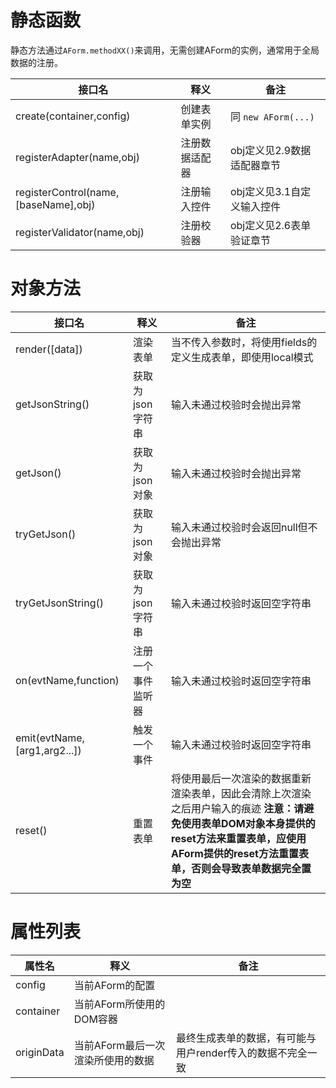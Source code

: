 # 静态函数

静态方法通过`AForm.methodXX()`来调用，无需创建AForm的实例，通常用于全局数据的注册。

| 接口名 | 释义 | 备注 |
| -- | -- | -- |
| create(container,config) | 创建表单实例 | 同 `new AForm(...)` |
| registerAdapter(name,obj) | 注册数据适配器 |obj定义见2.9数据适配器章节
| registerControl(name,[baseName],obj) | 注册输入控件 |obj定义见3.1自定义输入控件
| registerValidator(name,obj) | 注册校验器 |obj定义见2.6表单验证章节

# 对象方法

| 接口名 | 释义 | 备注 |
| -- | -- | -- |
| render([data]) | 渲染表单 | 当不传入参数时，将使用fields的定义生成表单，即使用local模式 |
| getJsonString() | 获取为json字符串 | 输入未通过校验时会抛出异常 |
| getJson() | 获取为json对象 | 输入未通过校验时会抛出异常 |
| tryGetJson() | 获取为json对象 | 输入未通过校验时会返回null但不会抛出异常 |
| tryGetJsonString() | 获取为json字符串 | 输入未通过校验时返回空字符串 |
| on(evtName,function) | 注册一个事件监听器 | 输入未通过校验时返回空字符串 |
| emit(evtName,[arg1,arg2...]) | 触发一个事件 | 输入未通过校验时返回空字符串 |
| reset() | 重置表单 | 将使用最后一次渲染的数据重新渲染表单，因此会清除上次渲染之后用户输入的痕迹 **注意：请避免使用表单DOM对象本身提供的reset方法来重置表单，应使用AForm提供的reset方法重置表单，否则会导致表单数据完全置为空** |

# 属性列表

| 属性名 | 释义 | 备注 |
| -- | -- | -- |
| config | 当前AForm的配置 | |
| container | 当前AForm所使用的DOM容器 | |
| originData | 当前AForm最后一次渲染所使用的数据 | 最终生成表单的数据，有可能与用户render传入的数据不完全一致 |
